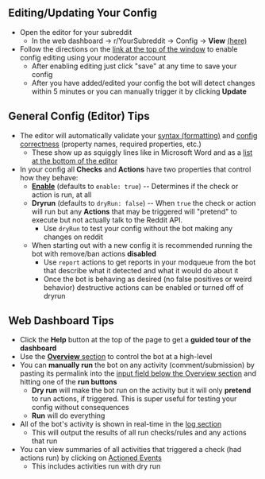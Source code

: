 ## Editing/Updating Your Config

* Open the editor for your subreddit
    * In the web dashboard \-> r/YourSubreddit \-> Config -> **View** [(here)](/docs/images/config/config.jpg)
* Follow the directions on the [link at the top of the window](/docs/images/config/save.png) to enable config editing using your moderator account
    * After enabling editing just click "save" at any time to save your config
    * After you have added/edited your config the bot will detect changes within 5 minutes or you can manually trigger it by clicking **Update**

## General Config (Editor) Tips

* The editor will automatically validate your [syntax (formatting)](/docs/images/config/syntax.png) and [config correctness](/docs/images/config/correctness.png) (property names, required properties, etc.)
    * These show up as squiggly lines like in Microsoft Word and as a [list at the bottom of the editor](/docs/images/config/errors.png)
* In your config all **Checks** and **Actions** have two properties that control how they behave:
    * [**Enable**](/docs/images/config/enable.png) (defaults to `enable: true`) -- Determines if the check or action is run, at all
    * **Dryrun** (defaults to `dryRun: false`) -- When `true` the check or action will run but any **Actions** that may be triggered will "pretend" to execute but not actually talk to the Reddit API.
      * Use `dryRun` to test your config without the bot making any changes on reddit
    * When starting out with a new config it is recommended running the bot with remove/ban actions **disabled**
        * Use `report` actions to get reports in your modqueue from the bot that describe what it detected and what it would do about it
        * Once the bot is behaving as desired (no false positives or weird behavior) destructive actions can be enabled or turned off of dryrun

## Web Dashboard Tips

* Click the **Help** button at the top of the page to get a **guided tour of the dashboard**
* Use the [**Overview** section](/docs/images/botOperations.png) to control the bot at a high-level
* You can **manually run** the bot on any activity (comment/submission) by pasting its permalink into the [input field below the Overview section](/docs/images/runInput.png) and hitting one of the **run buttons**
    * **Dry run** will make the bot run on the activity but it will only **pretend** to run actions, if triggered. This is super useful for testing your config without consequences
    * **Run** will do everything
* All of the bot's activity is shown in real-time in the [log section](/docs/images/logs.png)
    * This will output the results of all run checks/rules and any actions that run
* You can view summaries of all activities that triggered a check (had actions run) by clicking on [Actioned Events](/docs/images/actionsEvents.png)
    * This includes activities run with dry run
